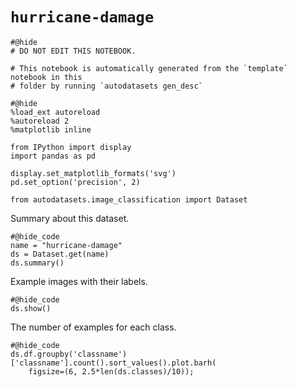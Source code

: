 # `hurricane-damage`

```{.python .input}
#@hide
# DO NOT EDIT THIS NOTEBOOK.

# This notebook is automatically generated from the `template` notebook in this
# folder by running `autodatasets gen_desc`
```


```{.python .input}
#@hide
%load_ext autoreload
%autoreload 2
%matplotlib inline

from IPython import display
import pandas as pd

display.set_matplotlib_formats('svg')
pd.set_option('precision', 2)

from autodatasets.image_classification import Dataset
```

Summary about this dataset.

```{.python .input}
#@hide_code
name = "hurricane-damage"
ds = Dataset.get(name)
ds.summary()
```

Example images with their labels.

```{.python .input}
#@hide_code
ds.show()
```

The number of examples for each class.

```{.python .input}
#@hide_code
ds.df.groupby('classname')['classname'].count().sort_values().plot.barh(
    figsize=(6, 2.5*len(ds.classes)/10));
```
